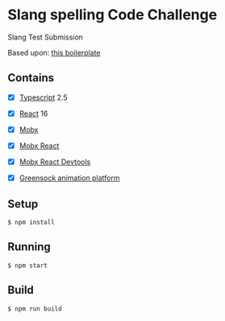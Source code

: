 # Slang spelling Code Challenge

Slang Test Submission

Based upon: [this boilerplate](https://github.com/rokoroku/react-mobx-typescript-boilerplate)

## Contains

- [x] [Typescript](https://www.typescriptlang.org/) 2.5
- [x] [React](https://facebook.github.io/react/) 16
- [x] [Mobx](https://github.com/mobxjs/mobx)
- [x] [Mobx React](https://github.com/mobxjs/mobx-react)
- [x] [Mobx React Devtools](https://github.com/mobxjs/mobx-react-devtools)
- [x] [Greensock animation platform ](https://greensock.com/)


## Setup

```
$ npm install
```

## Running

```
$ npm start
```

## Build

```
$ npm run build
```